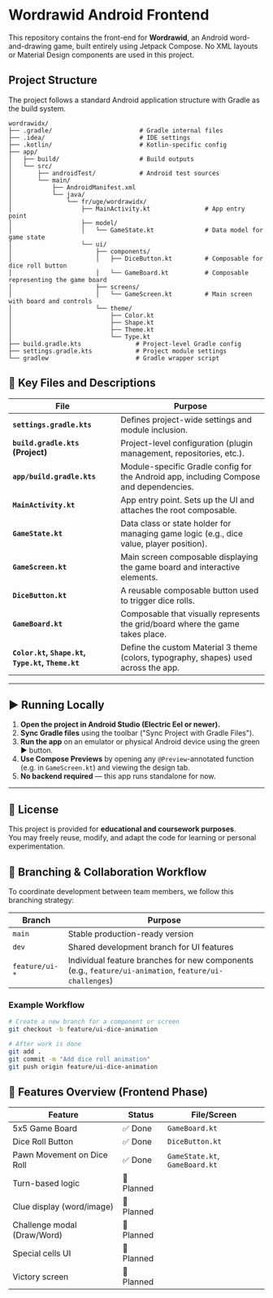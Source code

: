 # Wordrawid Android Frontend

This repository contains the front-end for **Wordrawid**, an Android word-and-drawing game, built entirely using Jetpack Compose.  No XML layouts or Material Design components are used in this project.

## Project Structure

The project follows a standard Android application structure with Gradle as the build system.

```
wordrawidx/
├── .gradle/                        # Gradle internal files
├── .idea/                          # IDE settings
├── .kotlin/                        # Kotlin-specific config
├── app/
│   ├── build/                      # Build outputs
│   └── src/
│       ├── androidTest/            # Android test sources
│       └── main/
│           ├── AndroidManifest.xml
│           └── java/
│               └── fr/uge/wordrawidx/
│                   ├── MainActivity.kt               # App entry point
│                   ├── model/
│                   │   └── GameState.kt              # Data model for game state
│                   └── ui/
│                       ├── components/
│                       │   ├── DiceButton.kt         # Composable for dice roll button
│                       │   └── GameBoard.kt          # Composable representing the game board
│                       ├── screens/
│                       │   └── GameScreen.kt         # Main screen with board and controls
│                       └── theme/
│                           ├── Color.kt
│                           ├── Shape.kt
│                           ├── Theme.kt
│                           └── Type.kt
├── build.gradle.kts               # Project-level Gradle config
├── settings.gradle.kts            # Project module settings
└── gradlew                        # Gradle wrapper script
```

## 📄 Key Files and Descriptions

| File                                | Purpose                                                                                                                                       |
|-------------------------------------|-----------------------------------------------------------------------------------------------------------------------------------------------|
| **`settings.gradle.kts`**           | Defines project-wide settings and module inclusion.                                                                                           |
| **`build.gradle.kts` (Project)**    | Project-level configuration (plugin management, repositories, etc.).                                                                          |
| **`app/build.gradle.kts`**          | Module-specific Gradle config for the Android app, including Compose and dependencies.                                                        |
| **`MainActivity.kt`**               | App entry point. Sets up the UI and attaches the root composable.                                                                             |
| **`GameState.kt`**                  | Data class or state holder for managing game logic (e.g., dice value, player position).                                                       |
| **`GameScreen.kt`**                 | Main screen composable displaying the game board and interactive elements.                                                                    |
| **`DiceButton.kt`**                 | A reusable composable button used to trigger dice rolls.                                                                                      |
| **`GameBoard.kt`**                  | Composable that visually represents the grid/board where the game takes place.                                                                |
| **`Color.kt`, `Shape.kt`, `Type.kt`, `Theme.kt`** | Define the custom Material 3 theme (colors, typography, shapes) used across the app.                                               |

---

## ▶️ Running Locally

1. **Open the project in Android Studio (Electric Eel or newer).**
2. **Sync Gradle files** using the toolbar ("Sync Project with Gradle Files").
3. **Run the app** on an emulator or physical Android device using the green ▶️ button.
4. **Use Compose Previews** by opening any `@Preview`-annotated function (e.g. in `GameScreen.kt`) and viewing the design tab.
5. **No backend required** — this app runs standalone for now.

---

## 📜 License

This project is provided for **educational and coursework purposes**.  
You may freely reuse, modify, and adapt the code for learning or personal experimentation.

## 🔀 Branching & Collaboration Workflow

To coordinate development between team members, we follow this branching strategy:

| Branch                  | Purpose                                    |
|--------------------------|--------------------------------------------|
| `main`                  | Stable production-ready version             |
| `dev`                   | Shared development branch for UI features   |
| `feature/ui-*`          | Individual feature branches for new components (e.g., `feature/ui-animation`, `feature/ui-challenges`) |

### Example Workflow

```bash
# Create a new branch for a component or screen
git checkout -b feature/ui-dice-animation

# After work is done
git add .
git commit -m "Add dice roll animation"
git push origin feature/ui-dice-animation
```

## 🧩 Features Overview (Frontend Phase)

| Feature                       | Status    | File/Screen                |
|------------------------------|-----------|----------------------------|
| 5x5 Game Board               | ✅ Done    | `GameBoard.kt`             |
| Dice Roll Button             | ✅ Done    | `DiceButton.kt`            |
| Pawn Movement on Dice Roll  | ✅ Done    | `GameState.kt`, `GameBoard.kt` |
| Turn-based logic             | 🔲 Planned |                            |
| Clue display (word/image)    | 🔲 Planned |                            |
| Challenge modal (Draw/Word) | 🔲 Planned |                            |
| Special cells UI             | 🔲 Planned |                            |
| Victory screen               | 🔲 Planned |                            |
